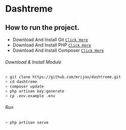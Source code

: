 # Dashtreme

## How to run the project.

* Download And Install Git [`Click Here`](https://git-scm.com/downloads)
* Download And Install PHP [`Click Here`](https://www.php.net/downloads.php)
* Download And Install Composer [`Click Here`](https://getcomposer.org/download/)

###### Download & Install Module
```bash
> git clone https://github.com/mrijoo/dashtreme.git
> cd dashtreme
> composer update
> php artisan key:generate
> cp .env.example .env
```

###### Run
```bash
> php artisan serve
```
